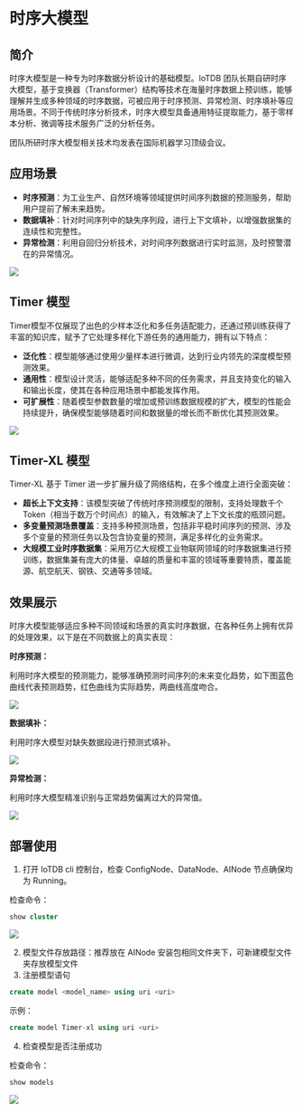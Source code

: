 <!--

    Licensed to the Apache Software Foundation (ASF) under one
    or more contributor license agreements.  See the NOTICE file
    distributed with this work for additional information
    regarding copyright ownership.  The ASF licenses this file
    to you under the Apache License, Version 2.0 (the
    "License"); you may not use this file except in compliance
    with the License.  You may obtain a copy of the License at
    
        http://www.apache.org/licenses/LICENSE-2.0
    
    Unless required by applicable law or agreed to in writing,
    software distributed under the License is distributed on an
    "AS IS" BASIS, WITHOUT WARRANTIES OR CONDITIONS OF ANY
    KIND, either express or implied.  See the License for the
    specific language governing permissions and limitations
    under the License.

-->

# 时序大模型

## 简介

时序大模型是一种专为时序数据分析设计的基础模型。IoTDB 团队长期自研时序大模型，基于变换器（Transformer）结构等技术在海量时序数据上预训练，能够理解并生成多种领域的时序数据，可被应用于时序预测、异常检测、时序填补等应用场景。不同于传统时序分析技术，时序大模型具备通用特征提取能力，基于零样本分析、微调等技术服务广泛的分析任务。

团队所研时序大模型相关技术均发表在国际机器学习顶级会议。

## 应用场景

- **时序预测**：为工业生产、自然环境等领域提供时间序列数据的预测服务，帮助用户提前了解未来趋势。
- **数据填补**：针对时间序列中的缺失序列段，进行上下文填补，以增强数据集的连续性和完整性。
- **异常检测**：利用自回归分析技术，对时间序列数据进行实时监测，及时预警潜在的异常情况。

![](/img/LargeModel09.png)

## Timer 模型

Timer模型不仅展现了出色的少样本泛化和多任务适配能力，还通过预训练获得了丰富的知识库，赋予了它处理多样化下游任务的通用能力，拥有以下特点：

- **泛化性**：模型能够通过使用少量样本进行微调，达到行业内领先的深度模型预测效果。
- **通用性**：模型设计灵活，能够适配多种不同的任务需求，并且支持变化的输入和输出长度，使其在各种应用场景中都能发挥作用。
- **可扩展性**：随着模型参数数量的增加或预训练数据规模的扩大，模型的性能会持续提升，确保模型能够随着时间和数据量的增长而不断优化其预测效果。

![](/img/LargeModel02.png)

## Timer-XL 模型

Timer-XL 基于 Timer 进一步扩展升级了网络结构，在多个维度上进行全面突破：

- **超长上下文支持**：该模型突破了传统时序预测模型的限制，支持处理数千个Token（相当于数万个时间点）的输入，有效解决了上下文长度的瓶颈问题。
- **多变量预测场景覆盖**：支持多种预测场景，包括非平稳时间序列的预测、涉及多个变量的预测任务以及包含协变量的预测，满足多样化的业务需求。
- **大规模工业时序数据集**：采用万亿大规模工业物联网领域的时序数据集进行预训练，数据集兼有庞大的体量、卓越的质量和丰富的领域等重要特质，覆盖能源、航空航天、钢铁、交通等多领域。

## 效果展示

时序大模型能够适应多种不同领域和场景的真实时序数据，在各种任务上拥有优异的处理效果，以下是在不同数据上的真实表现：

**时序预测：**

利用时序大模型的预测能力，能够准确预测时间序列的未来变化趋势，如下图蓝色曲线代表预测趋势，红色曲线为实际趋势，两曲线高度吻合。

![](/img/LargeModel03.png)

**数据填补：**

利用时序大模型对缺失数据段进行预测式填补。

![](/img/timeseries-large-model-data-imputation.png)


**异常检测：**

利用时序大模型精准识别与正常趋势偏离过大的异常值。

![](/img/LargeModel05.png)

## 部署使用

1. 打开 IoTDB cli 控制台，检查 ConfigNode、DataNode、AINode 节点确保均为 Running。

检查命令：
```sql
show cluster
```

![](/img/ainode-timer-1.png)

2. 模型文件存放路径：推荐放在 AINode 安装包相同文件夹下，可新建模型文件夹存放模型文件
3. 注册模型语句

```sql
create model <model_name> using uri <uri>
```

示例：

```sql
create model Timer-xl using uri <uri>
```

4. 检查模型是否注册成功

检查命令：

```sql
show models
```

![](/img/LargeModel06.png)
